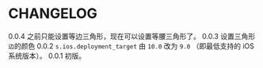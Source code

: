 # CHANGELOG

0.0.4  之前只能设置等边三角形，现在可以设置等腰三角形了。
0.0.3  设置三角形`边`的颜色
0.0.2  `s.ios.deployment_target` 由 `10.0` 改为 `9.0` （即最低支持的 iOS 系统版本）。
0.0.1  初版。

